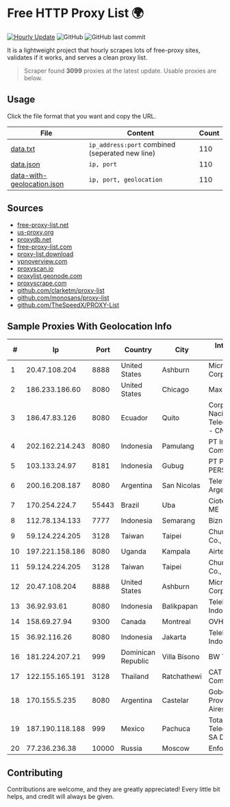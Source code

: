 
# Free HTTP Proxy List 🌍

[![Hourly Update](https://github.com/mertguvencli/http-proxy-list/actions/workflows/main.yml/badge.svg?branch=main)](https://github.com/mertguvencli/http-proxy-list/actions/workflows/main.yml)
![GitHub](https://img.shields.io/github/license/mertguvencli/http-proxy-list)
![GitHub last commit](https://img.shields.io/github/last-commit/mertguvencli/http-proxy-list)

It is a lightweight project that hourly scrapes lots of free-proxy sites, validates if it works, and serves a clean proxy list.


> Scraper found **3099** proxies at the latest update. Usable proxies are below.

## Usage

Click the file format that you want and copy the URL.


|File|Content|Count|
|----|-------|-----|
|[data.txt](https://raw.githubusercontent.com/mertguvencli/http-proxy-list/main/proxy-list/data.txt)|`ip_address:port` combined (seperated new line)|110|
|[data.json](https://raw.githubusercontent.com/mertguvencli/http-proxy-list/main/proxy-list/data.json)|`ip, port`|110|
|[data-with-geolocation.json](https://raw.githubusercontent.com/mertguvencli/http-proxy-list/main/proxy-list/data-with-geolocation.json)|`ip, port, geolocation`|110|

## Sources

* [free-proxy-list.net](https://free-proxy-list.net)
* [us-proxy.org](https://www.us-proxy.org)
* [proxydb.net](http://proxydb.net)
* [free-proxy-list.com](https://free-proxy-list.com/?page=&port=&type%5B%5D=http&type%5B%5D=https&up_time=0&search=Search)
* [proxy-list.download](https://www.proxy-list.download/HTTP)
* [vpnoverview.com](https://vpnoverview.com/privacy/anonymous-browsing/free-proxy-servers)
* [proxyscan.io](https://www.proxyscan.io)
* [proxylist.geonode.com](https://proxylist.geonode.com/api/proxy-list?limit=300&page=1&sort_by=lastChecked&sort_type=desc&protocols=http,https)
* [proxyscrape.com](https://api.proxyscrape.com/v2/?request=displayproxies&protocol=http&timeout=10000&country=all&ssl=all&anonymity=all)
* [github.com/clarketm/proxy-list](https://raw.githubusercontent.com/clarketm/proxy-list/master/proxy-list-raw.txt)
* [github.com/monosans/proxy-list](https://raw.githubusercontent.com/monosans/proxy-list/main/proxies/http.txt)
* [github.com/TheSpeedX/PROXY-List](https://raw.githubusercontent.com/TheSpeedX/PROXY-List/master/http.txt)


## Sample Proxies With Geolocation Info

|#|Ip|Port|Country|City|Internet Service Provider|
|-|--|----|-------|----|-------------------------|
|1|20.47.108.204|8888|United States|Ashburn|Microsoft Corporation|
|2|186.233.186.60|8080|United States|Chicago|Maxihost LTDA|
|3|186.47.83.126|8080|Ecuador|Quito|Corporacion Nacional De Telecomunicaciones - CNT EP|
|4|202.162.214.243|8080|Indonesia|Pamulang|PT Indonesia Comnets Plus|
|5|103.133.24.97|8181|Indonesia|Gubug|PT PHATRIA INTI PERSADA|
|6|200.16.208.187|8080|Argentina|San Nicolas|Telefonica de Argentina|
|7|170.254.224.7|55443|Brazil|Uba|Ciotec Telecom Ltda ME|
|8|112.78.134.133|7777|Indonesia|Semarang|Biznet Networks|
|9|59.124.224.205|3128|Taiwan|Taipei|Chunghwa Telecom Co., Ltd.|
|10|197.221.158.186|8080|Uganda|Kampala|Airtel Uganda|
|11|59.124.224.205|3128|Taiwan|Taipei|Chunghwa Telecom Co., Ltd.|
|12|20.47.108.204|8888|United States|Ashburn|Microsoft Corporation|
|13|36.92.93.61|8080|Indonesia|Balikpapan|Telekomunikasi Indonesia|
|14|158.69.27.94|9300|Canada|Montreal|OVH SAS|
|15|36.92.116.26|8080|Indonesia|Jakarta|Telekomunikasi Indonesia|
|16|181.224.207.21|999|Dominican Republic|Villa Bisono|BW TELECOM|
|17|122.155.165.191|3128|Thailand|Ratchathewi|CAT Telecom Public Company Limited|
|18|170.155.5.235|8080|Argentina|Castelar|Gobernacion de la Provincia de Buenos Aires|
|19|187.190.118.188|999|Mexico|Pachuca|Total Play Telecomunicaciones SA De CV|
|20|77.236.236.38|10000|Russia|Moscow|Enforta-MSK|



## Contributing

Contributions are welcome, and they are greatly appreciated! Every
little bit helps, and credit will always be given.

